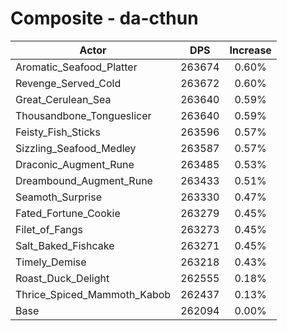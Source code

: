 # Composite - da-cthun
| Actor | DPS | Increase |
|---|:---:|:---:|
|Aromatic_Seafood_Platter|263674|0.60%|
|Revenge_Served_Cold|263672|0.60%|
|Great_Cerulean_Sea|263640|0.59%|
|Thousandbone_Tongueslicer|263640|0.59%|
|Feisty_Fish_Sticks|263596|0.57%|
|Sizzling_Seafood_Medley|263587|0.57%|
|Draconic_Augment_Rune|263485|0.53%|
|Dreambound_Augment_Rune|263433|0.51%|
|Seamoth_Surprise|263330|0.47%|
|Fated_Fortune_Cookie|263279|0.45%|
|Filet_of_Fangs|263273|0.45%|
|Salt_Baked_Fishcake|263271|0.45%|
|Timely_Demise|263218|0.43%|
|Roast_Duck_Delight|262555|0.18%|
|Thrice_Spiced_Mammoth_Kabob|262437|0.13%|
|Base|262094|0.00%|
